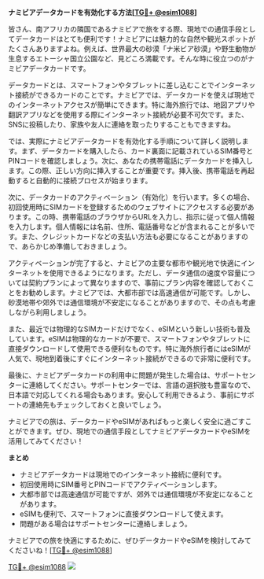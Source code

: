 **ナミビアデータカードを有効化する方法[[TG💪+ @esim1088](https://t.me/s/esim1088)]**

皆さん、南アフリカの隣国であるナミビアで旅をする際、現地での通信手段としてデータカードはとても便利です！ナミビアには魅力的な自然や観光スポットがたくさんありますよね。例えば、世界最大の砂漠「ナ米ビア砂漠」や野生動物が生息するエトーシャ国立公園など、見どころ満載です。そんな時に役立つのがナミビアデータカードです。

データカードとは、スマートフォンやタブレットに差し込むことでインターネット接続ができるカードのことです。ナミビアでは、データカードを使えば現地でのインターネットアクセスが簡単にできます。特に海外旅行では、地図アプリや翻訳アプリなどを使用する際にインターネット接続が必要不可欠です。また、SNSに投稿したり、家族や友人に連絡を取ったりすることもできますね。

では、実際にナミビアデータカードを有効化する手順について詳しく説明します。まず、データカードを購入したら、カード裏面に記載されているSIM番号とPINコードを確認しましょう。次に、あなたの携帯電話にデータカードを挿入します。この際、正しい方向に挿入することが重要です。挿入後、携帯電話を再起動すると自動的に接続プロセスが始まります。

次に、データカードのアクティベーション（有効化）を行います。多くの場合、初回使用時にSIMカードを登録するためのウェブサイトにアクセスする必要があります。この時、携帯電話のブラウザからURLを入力し、指示に従って個人情報を入力します。個人情報には名前、住所、電話番号などが含まれることが多いです。また、クレジットカードなどの支払い方法も必要になることがありますので、あらかじめ準備しておきましょう。

アクティベーションが完了すると、ナミビアの主要な都市や観光地で快適にインターネットを使用できるようになります。ただし、データ通信の速度や容量については契約プランによって異なりますので、事前にプラン内容を確認しておくことをお勧めします。ナミビアでは、大都市部では高速通信が可能です。しかし、砂漠地帯や郊外では通信環境が不安定になることがありますので、その点も考慮しながら利用しましょう。

また、最近では物理的なSIMカードだけでなく、eSIMという新しい技術も普及しています。eSIMは物理的なカードが不要で、スマートフォンやタブレットに直接ダウンロードして使用できる便利なものです。特に海外旅行者にはeSIMが人気で、現地到着後にすぐにインターネット接続ができるので非常に便利です。

最後に、ナミビアデータカードの利用中に問題が発生した場合は、サポートセンターに連絡してください。サポートセンターでは、言語の選択肢も豊富なので、日本語で対応してくれる場合もあります。安心して利用できるよう、事前にサポートの連絡先もチェックしておくと良いでしょう。

ナミビアでの旅は、データカードやeSIMがあればもっと楽しく安全に過ごすことができます。ぜひ、現地での通信手段としてナミビアデータカードやeSIMを活用してみてください！

**まとめ**
- ナミビアデータカードは現地でのインターネット接続に便利です。
- 初回使用時にSIM番号とPINコードでアクティベーションします。
- 大都市部では高速通信が可能ですが、郊外では通信環境が不安定になることがあります。
- eSIMも便利で、スマートフォンに直接ダウンロードして使えます。
- 問題がある場合はサポートセンターに連絡しましょう。

ナミビアでの旅を快適にするために、ぜひデータカードやeSIMを検討してみてくださいね！[[TG💪+ @esim1088](https://t.me/s/esim1088)]

[TG💪+ @esim1088](https://t.me/s/esim1088) ![](https://i.postimg.cc/Y0z9fWf4/image.png)